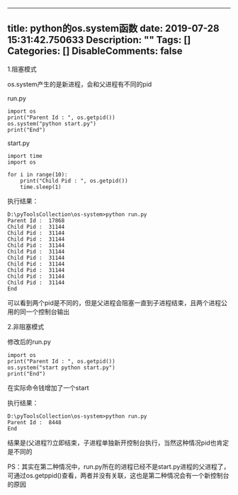 
---
title: python的os.system函数
date: 2019-07-28 15:31:42.750633
Description: ""
Tags: []
Categories: []
DisableComments: false
---
1.阻塞模式

os.system产生的是新进程，会和父进程有不同的pid

run.py

    
    
    import os  
    print("Parent Id : ", os.getpid())  
    os.system("python start.py")  
    print("End")

start.py

    
    
    import time  
    import os  
      
    for i in range(10):  
        print("Child Pid : ", os.getpid())  
        time.sleep(1)

执行结果：

    
    
    D:\pyToolsCollection\os-system>python run.py  
    Parent Id :  17868  
    Child Pid :  31144  
    Child Pid :  31144  
    Child Pid :  31144  
    Child Pid :  31144  
    Child Pid :  31144  
    Child Pid :  31144  
    Child Pid :  31144  
    Child Pid :  31144  
    Child Pid :  31144  
    Child Pid :  31144  
    End

可以看到两个pid是不同的，但是父进程会阻塞一直到子进程结束，且两个进程公用的同一个控制台输出

2.非阻塞模式

修改后的run.py  

    
    
    import os  
    print("Parent Id : ", os.getpid())  
    os.system("start python start.py")  
    print("End")

在实际命令钱增加了一个start

执行结果：

    
    
    D:\pyToolsCollection\os-system>python run.py  
    Parent Id :  8448  
    End

结果是(父进程?)立即结束，子进程单独新开控制台执行，当然这种情况pid也肯定是不同的

PS：其实在第二种情况中，run.py所在的进程已经不是start.py进程的父进程了，可通过os.getppid()查看，两者并没有关联，这也是第二种情况会有一个新控制台的原因

  

  

  


